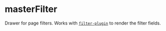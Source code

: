 # masterFilter
Drawer for page filters. Works with [`filter-plugin`](/docs/VueJs/modules/QSite/QsitePlugins#filter) to render the filter fields.